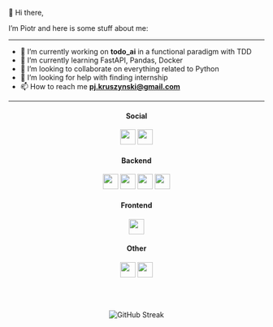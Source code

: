 👋 Hi there, 

I’m Piotr and here is some stuff about me:

---

- 🔭 I’m currently working on **todo_ai** in a functional paradigm with TDD  
- 🌱 I’m currently learning FastAPI, Pandas, Docker  
- 👯 I’m looking to collaborate on everything related to Python  
- 🤔 I’m looking for help with finding internship  
- 📫 How to reach me **pj.kruszynski@gmail.com**

---

<div align="center">
  
#### Social  

[<img src="https://cdn.jsdelivr.net/gh/devicons/devicon/icons/linkedin/linkedin-original.svg" width="30" height="30"/>](https://www.linkedin.com/in/piotr-kruszyński-9a85a1150)
[<img src="https://raw.githubusercontent.com/simple-icons/simple-icons/develop/icons/codewars.svg" width="30" height="30"/>](https://www.codewars.com/users/PiotrKruszynski)



#### Backend  

[<img src="https://cdn.jsdelivr.net/gh/devicons/devicon/icons/python/python-original.svg" width="30" height="30"/>](https://www.python.org/)
[<img src="https://cdn.jsdelivr.net/gh/devicons/devicon/icons/django/django-plain.svg" width="30" height="30"/>](https://www.djangoproject.com/)
[<img src="https://cdn.jsdelivr.net/gh/devicons/devicon/icons/fastapi/fastapi-original.svg" width="30" height="30"/>](https://fastapi.tiangolo.com/)
[<img src="https://cdn.jsdelivr.net/gh/devicons/devicon/icons/sqlite/sqlite-original.svg" width="30" height="30"/>](https://www.sqlite.org/)



#### Frontend  

[<img src="https://cdn.jsdelivr.net/gh/devicons/devicon/icons/javascript/javascript-original.svg" width="30" height="30"/>](https://developer.mozilla.org/en-US/docs/Web/JavaScript)



#### Other  

[<img src="https://cdn.jsdelivr.net/gh/devicons/devicon/icons/docker/docker-original.svg" width="30" height="30"/>](https://www.docker.com/)
[<img src="https://cdn.jsdelivr.net/gh/devicons/devicon/icons/git/git-original.svg" width="30" height="30"/>](https://git-scm.com/)

<br><br>

![GitHub Streak](https://streak-stats.demolab.com?user=PiotrKruszynski&theme=dark)  

</div>

<!---
PiotrKruszynski/PiotrKruszynski is a ✨ special ✨ repository because its `README.md` (this file) appears on your GitHub profile.
You can click the Preview link to take a look at your changes.
--->
